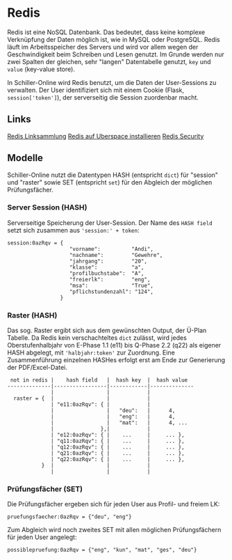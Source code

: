 # Redis

Redis ist eine NoSQL Datenbank. Das bedeutet, dass keine komplexe Verknüpfung der Daten möglich ist, wie in
MySQL oder PostgreSQL. Redis läuft im Arbeitsspeicher des Servers und wird vor allem wegen der Geschwindigkeit
beim Schreiben und Lesen genutzt. Im Grunde werden nur zwei Spalten der gleichen, sehr "langen" Datentabelle genutzt,
`key` und `value` (key-value store).

In Schiller-Online wird Redis benutzt, um die Daten der User-Sessions zu verwalten. Der User identifiziert sich mit
einem Cookie (Flask, `session['token']`), der serverseitig die Session zuordenbar macht.

## Links
[Redis Linksammlung](https://www.fullstackpython.com/redis.html)
[Redis auf Uberspace installieren](https://lab.uberspace.de/guide_redis.html)
[Redis Security](https://redis.io/topics/security)

## Modelle
Schiller-Online nutzt die Datentypen HASH (entspricht `dict`) für "session" und "raster" sowie SET (entspricht `set`)
für den Abgleich der möglichen Prüfungsfächer.

### Server Session (HASH)
Serverseitige Speicherung der User-Session. Der Name des `HASH field` setzt sich zusammen aus `'session:' + token`:

```
session:0azRqv = {
                    "vorname":          "Andi",
                    "nachname":         "Gewehre",
                    "jahrgang":         "20",
                    "klasse":           "a",
                    "profilbuchstabe":  "A",
                    "freierlk":         "eng",
                    "msa":              "True",
                    "pflichstundenzahl": "124",
                 }
```

### Raster (HASH)
Das sog. Raster ergibt sich aus dem gewünschten Output, der Ü-Plan Tabelle. Da Redis kein verschachteltes `dict`
zulässt, wird jedes Oberstufenhalbjahr von E-Phase 1.1 (e11) bis Q-Phase 2.2 (q22) als eigener HASH abgelegt, mit
`'halbjahr:token'` zur Zuordnung. Eine Zusammenführung einzelnen HASHes erfolgt erst am Ende zur Generierung
der PDF/Excel-Datei.

```
 not in redis |    hash field   |  hash key  |  hash value
--------------|-----------------|------------|--------------
              |                 |            |               
  raster = {  |                 |            | 
              | "e11:0azRqv": { |            |
              |                 |   "deu":   |      4, 
              |                 |   "eng":   |      4,
              |                 |   "mat":   |      4, ...
              |               },|            |
              | "e12:0azRqv": { |    ...     |     ... },
              | "q11:0azRqv": { |    ...     |     ... },
              | "q12:0azRqv": { |    ...     |     ... },
              | "q21:0azRqv": { |    ...     |     ... },
              | "q22:0azRqv": { |    ...     |     ... },
           }  |                 |            |
              |                 |            |
```


### Prüfungsfächer (SET)
Die Prüfungsfächer ergeben sich für jeden User aus Profil- und freiem LK:
```
pruefungsfaecher:0azRqv = {"deu", "eng"}
```
Zum Abgleich wird noch zweites SET mit allen möglichen Prüfungsfächern für jeden User angelegt:
```
possiblepruefung:0azRqv = {"eng", "kun", "mat", "ges", "deu"}
```
